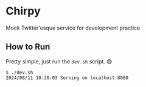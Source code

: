 # Chirpy

Mock Twitter'esque service for development practice


## How to Run

Pretty simple, just run the `dev.sh` script. :smile:

```
$ ./dev.sh 
2024/08/11 10:30:03 Serving on localhost:8080
```
